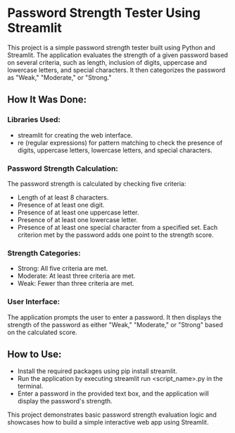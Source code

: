 # Password Strength Tester Using Streamlit
This project is a simple password strength tester built using Python and Streamlit. The application evaluates the strength of a given password based on several criteria, such as length, inclusion of digits, uppercase and lowercase letters, and special characters. It then categorizes the password as "Weak," "Moderate," or "Strong."

## How It Was Done:
### Libraries Used:

- streamlit for creating the web interface.
- re (regular expressions) for pattern matching to check the presence of digits, uppercase letters, lowercase letters, and special characters.

### Password Strength Calculation:

The password strength is calculated by checking five criteria:
- Length of at least 8 characters.
- Presence of at least one digit.
- Presence of at least one uppercase letter.
- Presence of at least one lowercase letter.
- Presence of at least one special character from a specified set.
Each criterion met by the password adds one point to the strength score.

### Strength Categories:

- Strong: All five criteria are met.
- Moderate: At least three criteria are met.
- Weak: Fewer than three criteria are met.

### User Interface:

The application prompts the user to enter a password.
It then displays the strength of the password as either "Weak," "Moderate," or "Strong" based on the calculated score.

## How to Use:
- Install the required packages using pip install streamlit.
- Run the application by executing streamlit run <script_name>.py in the terminal.
- Enter a password in the provided text box, and the application will display the password's strength.


This project demonstrates basic password strength evaluation logic and showcases how to build a simple interactive web app using Streamlit.
